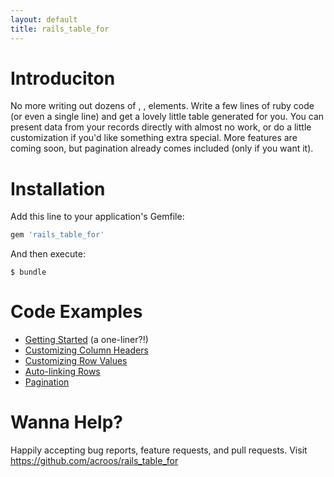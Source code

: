 ```yaml
---
layout: default
title: rails_table_for
---
```


# Introduciton

No more writing out dozens of <tr>, <th>, <td> elements.  Write a few lines of ruby code (or even a single line) and
get a lovely little table generated for you.  You can present data from your records directly with almost no work, or 
do a little customization if you'd like something extra special.  More features are coming soon, but pagination
already comes included (only if you want it).

# Installation

Add this line to your application's Gemfile:

```ruby
gem 'rails_table_for'
```

And then execute:

```
$ bundle
```

# Code Examples

- [Getting Started](./guides/getting-started) (a one-liner?!)
- [Customizing Column Headers](./guides/customizing-column-headers)
- [Customizing Row Values](./guides/customizing-row-values)
- [Auto-linking Rows](./guides/auto-linking-rows)
- [Pagination](./guides/pagination)

# Wanna Help?

Happily accepting bug reports, feature requests, and pull requests.  Visit https://github.com/acroos/rails_table_for
